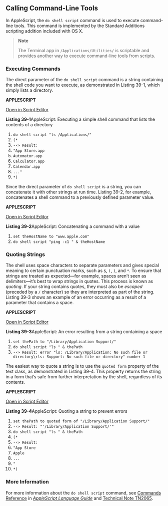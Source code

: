 <a id="//apple_ref/doc/uid/TP40016239-CH43"></a><a id="//apple_ref/doc/uid/TP40016239-CH43-SW1"></a>

## Calling Command-Line Tools

In AppleScript, the `do shell script` command is used to execute command-line tools. This command is implemented by the Standard Additions scripting addition included with OS X.

> **Note**
>
>
> The Terminal app in `/Applications/Utilities/` is scriptable and provides another way to execute command-line tools from scripts.

<a id="//apple_ref/doc/uid/TP40016239-CH43-SW7"></a>

### Executing Commands

The direct parameter of the `do shell script` command is a string containing the shell code you want to execute, as demonstrated in Listing 39-1, which simply lists a directory.

**APPLESCRIPT**

[Open in Script Editor](applescript://com.apple.scripteditor?action=new&script=do%20shell%20script%20%22ls%20%2FApplications%2F%22%0A%28*%0A--%3E%20Result%3A%20%0A%22App%20Store.app%0AAutomator.app%0ACalculator.app%0ACalendar.app%0A...%22%0A*%29)

<a id="//apple_ref/doc/uid/TP40016239-CH43-SW3"></a>
**Listing 39-1**AppleScript: Executing a simple shell command that lists the contents of a directory

1. `do shell script "ls /Applications/"`
2. `(*`
3. `--> Result:`
4. `"App Store.app`
5. `Automator.app`
6. `Calculator.app`
7. `Calendar.app`
8. `..."`
9. `*)`

Since the direct parameter of `do shell script` is a string, you can concatenate it with other strings at run time. Listing 39-2, for example, concatenates a shell command to a previously defined parameter value.

**APPLESCRIPT**

[Open in Script Editor](applescript://com.apple.scripteditor?action=new&script=set%20theHostName%20to%20%22www.apple.com%22%0Ado%20shell%20script%20%22ping%20-c1%20%22%20%26%20theHostName)

<a id="//apple_ref/doc/uid/TP40016239-CH43-SW4"></a>
**Listing 39-2**AppleScript: Concatenating a command with a value

1. `set theHostName to "www.apple.com"`
2. `do shell script "ping -c1 " & theHostName`

<a id="//apple_ref/doc/uid/TP40016239-CH43-SW8"></a>

### Quoting Strings

The shell uses space characters to separate parameters and gives special meaning to certain punctuation marks, such as `$`, `(`, `)`, and `*`. To ensure that strings are treated as expected—for example, spaces aren’t seen as delimiters—it’s best to wrap strings in quotes. This process is known as *quoting*. If your string contains quotes, they must also be *escaped* (preceded by a `/` character) so they are interpreted as part of the string. Listing 39-3 shows an example of an error occurring as a result of a parameter that contains a space.

**APPLESCRIPT**

[Open in Script Editor](applescript://com.apple.scripteditor?action=new&script=set%20thePath%20to%20%22%2FLibrary%2FApplication%20Support%2F%22%0Ado%20shell%20script%20%22ls%20%22%20%26%20thePath%0A--%3E%20Result%3A%20error%20%22ls%3A%20%2FLibrary%2FApplication%3A%20No%20such%20file%20or%20directory%5Crls%3A%20Support%3A%20No%20such%20file%20or%20directory%22%20number%201)

<a id="//apple_ref/doc/uid/TP40016239-CH43-SW5"></a>
**Listing 39-3**AppleScript: An error resulting from a string containing a space

1. `set thePath to "/Library/Application Support/"`
2. `do shell script "ls " & thePath`
3. `--> Result: error "ls: /Library/Application: No such file or directory\rls: Support: No such file or directory" number 1`

The easiest way to quote a string is to use the `quoted form` property of the text class, as demonstrated in Listing 39-4. This property returns the string in a form that’s safe from further interpretation by the shell, regardless of its contents.

**APPLESCRIPT**

[Open in Script Editor](applescript://com.apple.scripteditor?action=new&script=set%20thePath%20to%20quoted%20form%20of%20%22%2FLibrary%2FApplication%20Support%2F%22%0A--%3E%20Result%3A%20%22%27%2FLibrary%2FApplication%20Support%2F%27%22%0Ado%20shell%20script%20%22ls%20%22%20%26%20thePath%0A%28*%0A--%3E%20Result%3A%0A%22App%20Store%0AApple%0A...%0A%22%0A*%29)

<a id="//apple_ref/doc/uid/TP40016239-CH43-SW6"></a>
**Listing 39-4**AppleScript: Quoting a string to prevent errors

1. `set thePath to quoted form of "/Library/Application Support/"`
2. `--> Result: "'/Library/Application Support/'"`
3. `do shell script "ls " & thePath`
4. `(*`
5. `--> Result:`
6. `"App Store`
7. `Apple`
8. `...`
9. `"`
10. `*)`

<a id="//apple_ref/doc/uid/TP40016239-CH43-SW9"></a>

### More Information

For more information about the `do shell script` command, see [Commands Reference](../../../AppleScript/Conceptual/AppleScriptLangGuide/reference/ASLR_cmds.html#//apple_ref/doc/uid/TP40000983-CH216) in *[AppleScript Language Guide](../../../AppleScript/Conceptual/AppleScriptLangGuide/introduction/ASLR_intro.html#//apple_ref/doc/uid/TP40000983)* and [Technical Note TN2065](http://developer.apple.com/technotes/tn2002/tn2065.html).
